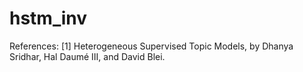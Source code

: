 # hstm_inv

References:
[1] Heterogeneous Supervised Topic Models, by Dhanya Sridhar, Hal Daumé III, and David Blei.
